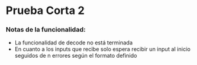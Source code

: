 # Prueba Corta 2
### Notas de la funcionalidad:
  - La funcionalidad de decode no está terminada
  - En cuanto a los inputs que recibe solo espera recibir un input al inicio seguidos de n errores según el formato definido
